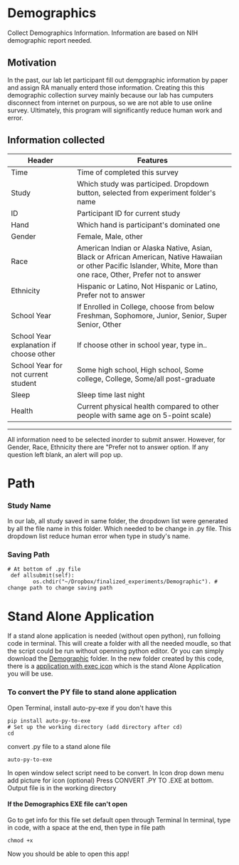 # **Demographics**
Collect Demographics Information. 
Information are based on NIH demographic report needed. 


## **Motivation**
In the past, our lab let participant fill out dempgraphic information by paper and assign RA manually enterd those information. Creating this this demographic collection survey mainly because our lab has cumputers disconnect from internet on purpous, so we are not able to use online survey. Ultimately, this program will significantly reduce human work and error. 

## **Information collected** 
|Header                     |Features  |
|---------------------------|----------|
|Time                       |Time of completed this survey |
|Study                      |Which study was participed. Dropdown button, selected from experiment folder's name|
|ID                         |Participant ID for current study|
|Hand                       |Which hand is participant's dominated one|
|Gender                     |Female, Male, other|
|Race                       |American Indian or Alaska Native, Asian, Black or African American, Native Hawaiian or other Pacific Islander, White, More than one race, Other, Prefer not to answer|
|Ethnicity                  |Hispanic or Latino, Not Hispanic or Latino, Prefer not to answer|
|School Year                |If Enrolled in College, choose from below<br>Freshman, Sophomore, Junior, Senior, Super Senior, Other|
|School Year explanation if choose other|If choose other in school year, type in..|
|School Year for not current student  |Some high school, High school, Some college, College, Some/all post-graduate|
|Sleep                      |Sleep time last night|
|Health                     |Current physical health compared to other people with same age on 5-point scale)

---

All information need to be selected inorder to submit answer. However, for Gender, Race, Ethnicity there are "Prefer not to answer option. 
If any question left blank, an alert will pop up. 

# Path
### Study Name
In our lab, all study saved in same folder, the dropdown list were generated by all the file name in this folder. 
Which needed to be change in .py file. 
This dropdown list reduce human error when type in study's name. 
### Saving Path
```
# At bottom of .py file
 def allsubmit(self):
        os.chdir("~/Dropbox/finalized_experiments/Demographic"). # change path to change saving path
```

# Stand Alone Application
If a stand alone application is needed (without open python), run folloing code in terminal. This will create a folder with all the needed moudle, so that the script could be run without openning python editor. Or you can simply download the [Demographic](Demographics) folder. In the new folder created by this code, there is a [application with exec icon](Demographics/Demographics) which is the stand Alone Application you will be use.


### To convert the PY file to stand alone application 

Open Terminal, install auto-py-exe if you don't have this
```
pip install auto-py-to-exe
# Set up the working directory (add directory after cd)
cd
```
convert .py file to a stand alone file
```
auto-py-to-exe
```
In open window select script need to be convert. In Icon drop down menu add picture for icon (optional) 
Press CONVERT .PY TO .EXE at bottom. Output file is in the working directory 

#### If the Demographics EXE file can't open  
Go to get info for this file set default open through Terminal 
In terminal, type in code, with a space at the end, then type in file path
```
chmod +x 
```
Now you should be able to open this app! 


